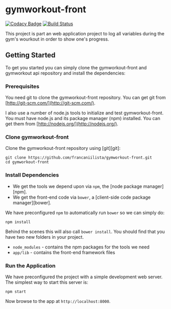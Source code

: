 # gymworkout-front
[![Codacy Badge](https://api.codacy.com/project/badge/Grade/b4c8c4e4363c4cb197fb1f242b3bd33a)](https://www.codacy.com/app/francaniilista/gymworkout-front?utm_source=github.com&amp;utm_medium=referral&amp;utm_content=francaniilista/gymworkout-front&amp;utm_campaign=Badge_Grade) [![Build Status](https://travis-ci.org/francaniilista/gymworkout-front.svg?branch=master)](https://travis-ci.org/francaniilista/gymworkout-front)  

This project is part an web application project to log all variables during the gym's wourkout in order to show one's progress.

## Getting Started

To get you started you can simply clone the gymworkout-front and gymworkout api repository and install the dependencies:

### Prerequisites

You need git to clone the gymworkout-front repository. You can get git from
[http://git-scm.com/](http://git-scm.com/).

I also use a number of node.js tools to initialize and test gymworkout-front. You must have node.js and
its package manager (npm) installed.  You can get them from [http://nodejs.org/](http://nodejs.org/).

### Clone gymworkout-front

Clone the gymworkout-front repository using [git][git]:

```
git clone https://github.com/francaniilista/gymworkout-front.git
cd gymworkout-front
```

### Install Dependencies

* We get the tools we depend upon via `npm`, the [node package manager][npm].
* We get the front-end code via `bower`, a [client-side code package manager][bower].

We have preconfigured `npm` to automatically run `bower` so we can simply do:

```
npm install
```

Behind the scenes this will also call `bower install`.  You should find that you have two new
folders in your project.

* `node_modules` - contains the npm packages for the tools we need
* `app/lib` - contains the front-end framework files

### Run the Application

We have preconfigured the project with a simple development web server.  The simplest way to start
this server is:

```
npm start
```

Now browse to the app at `http://localhost:8000`.